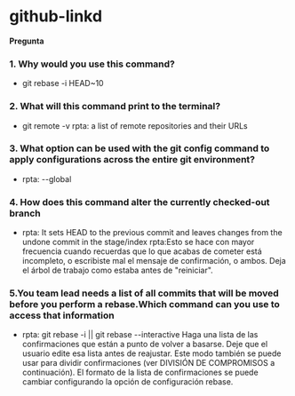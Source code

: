 # github-linkd

**Pregunta**
### 1. Why would you use this command?
   - git rebase -i HEAD~10
### 2. What will this command print to the terminal?
   - git remote -v
   rpta: a list of remote repositories and their URLs
### 3. What option can be used with the git config command to apply configurations across the entire git environment?
   - rpta: --global
### 4. How does this command alter the currently checked-out branch
   - rpta: It sets HEAD to the previous commit and leaves changes  from the undone commit in the stage/index
    rpta:Esto se hace con mayor frecuencia cuando recuerdas que lo que acabas de cometer está incompleto, o escribiste mal el mensaje de confirmación, o ambos. Deja el árbol de 
     trabajo como estaba antes de "reiniciar".
### 5.You team lead needs a list of all commits that will be moved before you perform a rebase.Which command can you use to access that information
   - rpta: git rebase -i || git rebase --interactive
    Haga una lista de las confirmaciones que están a punto de volver a basarse.
    Deje que el usuario edite esa lista antes de reajustar. Este modo también se puede usar para dividir confirmaciones (ver DIVISIÓN DE COMPROMISOS a continuación).
El formato de la lista de confirmaciones se puede cambiar configurando la opción de configuración rebase.
